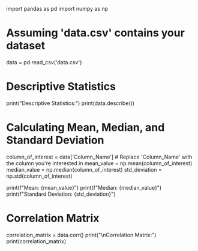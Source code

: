 import pandas as pd
import numpy as np

# Assuming 'data.csv' contains your dataset
data = pd.read_csv('data.csv')

# Descriptive Statistics
print("Descriptive Statistics:")
print(data.describe())

# Calculating Mean, Median, and Standard Deviation
column_of_interest = data['Column_Name']  # Replace 'Column_Name' with the column you're interested in
mean_value = np.mean(column_of_interest)
median_value = np.median(column_of_interest)
std_deviation = np.std(column_of_interest)

print(f"Mean: {mean_value}")
print(f"Median: {median_value}")
print(f"Standard Deviation: {std_deviation}")

# Correlation Matrix
correlation_matrix = data.corr()
print("\nCorrelation Matrix:")
print(correlation_matrix)
